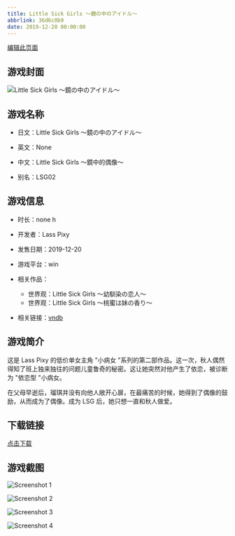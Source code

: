 ```yaml
---
title: Little Sick Girls ～鏡の中のアイドル～
abbrlink: 36d6c0b9
date: 2019-12-20 00:00:00
---
```

[编辑此页面](https://github.com/ACG-3/ADV3-source/blob/main/source/_posts/games/Little%20Sick%20Girls%20%EF%BD%9E%E9%8F%A1%E3%81%AE%E4%B8%AD%E3%81%AE%E3%82%A2%E3%82%A4%E3%83%89%E3%83%AB%EF%BD%9E.md)

## 游戏封面

![Little Sick Girls ～鏡の中のアイドル～](https%3A//pan.timero.xyz/onedrive/img_lib_001/Little%20Sick%20Girls%20%EF%BD%9E%E9%8F%A1%E3%81%AE%E4%B8%AD%E3%81%AE%E3%82%A2%E3%82%A4%E3%83%89%E3%83%AB%EF%BD%9E_cover.avif)


## 游戏名称

- 日文：Little Sick Girls ～鏡の中のアイドル～
- 英文：None
- 中文：Little Sick Girls ～鏡中的偶像～

- 别名：LSG02


## 游戏信息

- 时长：none h
- 开发者：Lass Pixy
- 发售日期：2019-12-20
- 游戏平台：win
- 相关作品：
   - 世界观：Little Sick Girls ～幼馴染の恋人～
   - 世界观：Little Sick Girls ～桃蜜は妹の香り～

- 相关链接：[vndb](https://vndb.org/v26791)


## 游戏简介

这是 Lass Pixy 的低价单女主角 "小病女 "系列的第二部作品。这一次，秋人偶然得知了班上独来独往的问题儿童鲁奇的秘密。这让她突然对他产生了依恋，被诊断为 "依恋型 "小病女。

在父母早逝后，瑠琪并没有向他人敞开心扉，在最痛苦的时候，她得到了偶像的鼓励，从而成为了偶像。成为 LSG 后，她只想一直和秋人做爱。




## 下载链接

[点击下载](https://pan.timero.xyz/onedrive/adv_lib_001/Little%20Sick%20Girls%20%EF%BD%9E%E9%8F%A1%E3%81%AE%E4%B8%AD%E3%81%AE%E3%82%A2%E3%82%A4%E3%83%89%E3%83%AB%EF%BD%9E)


## 游戏截图


![Screenshot 1](https%3A//pan.timero.xyz/onedrive/img_lib_001/Little%20Sick%20Girls%20%EF%BD%9E%E9%8F%A1%E3%81%AE%E4%B8%AD%E3%81%AE%E3%82%A2%E3%82%A4%E3%83%89%E3%83%AB%EF%BD%9E_Screenshot_1.avif)

![Screenshot 2](https%3A//pan.timero.xyz/onedrive/img_lib_001/Little%20Sick%20Girls%20%EF%BD%9E%E9%8F%A1%E3%81%AE%E4%B8%AD%E3%81%AE%E3%82%A2%E3%82%A4%E3%83%89%E3%83%AB%EF%BD%9E_Screenshot_2.avif)

![Screenshot 3](https%3A//pan.timero.xyz/onedrive/img_lib_001/Little%20Sick%20Girls%20%EF%BD%9E%E9%8F%A1%E3%81%AE%E4%B8%AD%E3%81%AE%E3%82%A2%E3%82%A4%E3%83%89%E3%83%AB%EF%BD%9E_Screenshot_3.avif)

![Screenshot 4](https%3A//pan.timero.xyz/onedrive/img_lib_001/Little%20Sick%20Girls%20%EF%BD%9E%E9%8F%A1%E3%81%AE%E4%B8%AD%E3%81%AE%E3%82%A2%E3%82%A4%E3%83%89%E3%83%AB%EF%BD%9E_Screenshot_4.avif)

